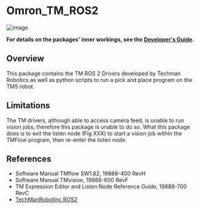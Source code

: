 # __Omron_TM_ROS2__

![image](https://user-images.githubusercontent.com/42372488/110917109-806c3a00-8354-11eb-800e-7d777c1e0f41.png)

**For details on the packages' inner workings, see the [Developer's Guide](https://github.com/guanyewtan/Omron_TM_ROS2/blob/master/docs/DeveloperGuide.adoc).**

## __Overview__
This package contains the TM ROS 2 Drivers developed by Techman Robotics as well as python scripts to run a pick and place program on the TM5 robot.


## __Limitations__
The TM drivers, although able to access camera feed, is unable to run vision jobs, therefore this package is unable to do so. What this package does is to  exit the listen node (Fig XXX) to start a vision job within the TMFlow program, then re-enter the listen node.

## __References__
- Software Manual TMflow SW1.82, 19888-400 RevH
- Software Manual TMvision, 19888-600 RevF
- TM Expression Editor and Listen Node Reference Guide, 19888-700 RevC
- [TechManRobotInc ROS2](https://github.com/TechmanRobotInc/tmr_ros2)